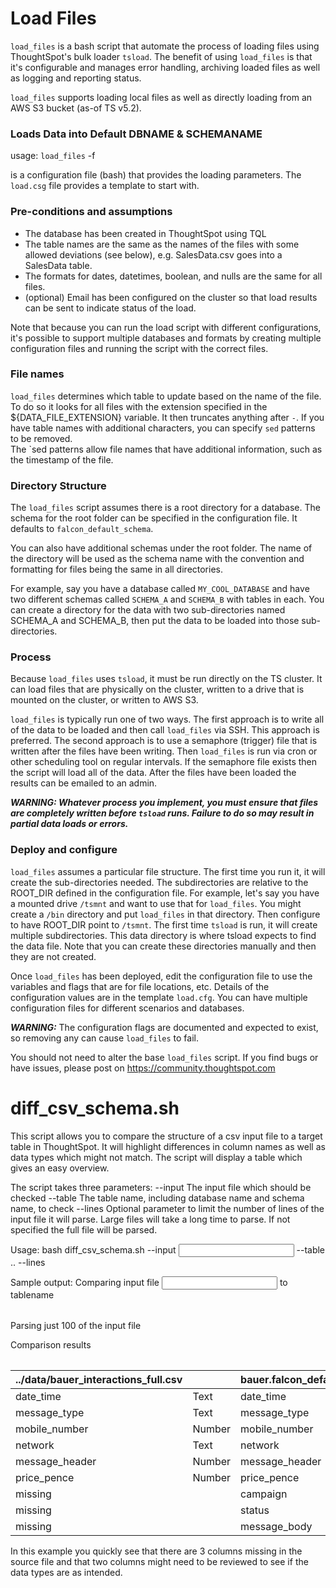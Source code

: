 # Load Files

`load_files` is a bash script that automate the process of loading files using ThoughtSpot's bulk loader
`tsload`.   The benefit of using `load_files` is that it's configurable and manages error handling, 
archiving loaded files as well as logging and reporting status.

`load_files` supports loading local files as well as directly loading from an AWS S3 bucket (as-of TS v5.2).

### Loads Data into Default DBNAME & SCHEMANAME
usage:  `load_files` -f <configuration-file>

<configuration-file> is a configuration file (bash) that provides the loading parameters.  The `load.csg` file provides a 
template to start with.

### Pre-conditions and assumptions

* The database has been created in ThoughtSpot using TQL
* The table names are the same as the names of the files with some allowed deviations (see below), 
e.g. SalesData.csv goes into a SalesData table.
* The formats for dates, datetimes, boolean, and nulls are the same for all files.
* (optional) Email has been configured on the cluster so that load results can be sent to indicate status of the load.

Note that because you can run the load script with different configurations, it's possible to support multiple 
databases and formats by creating multiple configuration files and running the script with the correct files.

### File names
`load_files` determines which table to update based on the name of the file.  To do so it looks for all
files with the extension specified in the ${DATA_FILE_EXTENSION} variable.  It then truncates anything after
`-`.  If you have table names with additional characters, you can specify `sed` patterns to be removed.  
The `sed patterns allow file names that have additional information, such as the timestamp of the file.

### Directory Structure
The `load_files` script assumes there is a root directory for a database.  The schema for the root folder can be
specified in the configuration file.  It defaults to `falcon_default_schema`. 

You can also have additional schemas under the root folder.  The name of the directory will be used as the schema name
with the convention and formatting for files being the same in all directories.

For example, say you have a database called `MY_COOL_DATABASE` and have two different schemas called `SCHEMA_A` and 
`SCHEMA_B` with tables in each.  You can create a directory for the data with two sub-directories named SCHEMA_A and
SCHEMA_B, then put the data to be loaded into those sub-directories.

### Process

Because `load_files` uses `tsload`, it must be run directly on the TS cluster.  It can load files that are physically
on the cluster, written to a drive that is mounted on the cluster, or written to AWS S3.

`load_files` is typically run one of two ways.  The first approach is to write all of the data to be loaded and
then call `load_files` via SSH.  This approach is preferred.  The second approach is to use a semaphore (trigger) file
that is written after the files have been writing.  Then `load_files` is run via cron or other scheduling tool on 
regular intervals.  If the semaphore file exists then the script will load all of the data.  After 
the files have been loaded the results can be emailed to an admin.

**_WARNING:  Whatever process you implement, you must ensure that files are completely written before `tsload`
runs.  Failure to do so may result in partial data loads or errors._**

### Deploy and configure

`load_files` assumes a particular file structure.  The first time you run it, it will create the sub-directories needed.
The subdirectories are relative to the ROOT_DIR defined in the configuration file.  For example, let's say you have a 
mounted drive `/tsmnt` and want to use that for `load_files`.  You might create a `/bin` directory and put `load_files` 
in that directory.  Then configure to have ROOT_DIR point to `/tsmnt`.  The first time `tsload` is run, it will create 
multiple subdirectories.  This data directory is where tsload expects to find the data file.  Note that you can create these 
directories manually and then they are not created.  

Once `load_files` has been deployed, edit the configuration file to use the variables and flags that are 
for file locations, etc.  Details of the configuration values are in the template `load.cfg`.  You can have multiple
configuration files for different scenarios and databases.  

**_WARNING:_** The configuration flags
are documented and expected to exist, so removing any can cause `load_files` to fail.

You should not need to alter the base `load_files` script.  If you find bugs or have issues, please post on 
https://community.thoughtspot.com

# diff_csv_schema.sh

This script allows you to compare the structure of a csv input file to a target table in ThoughtSpot. It will highlight differences in column names as well as data types which might not match. The script will display a table which gives an easy overview.

The script takes three parameters:
--input   The input file which should be checked
--table   The table name, including database name and schema name, to check
--lines   Optional parameter to limit the number of lines of the input file it will parse. Large files will take a long time to parse. If not specified the full file will be parsed.

Usage: bash diff_csv_schema.sh --input <input file> --table <database name>.<schema name>.<table name> --lines <number>

Sample output:
Comparing input file <input file> to tablename <table name>
Parsing just 100 of the input file

Comparison results

|../data/bauer_interactions_full.csv|          |bauer.falcon_default_schema.bauer_interactions|          |status    |
|-----------------------------------|----------|----------------------------------------------|----------|----------|
|date_time                          |Text      |date_time                                     |date_time |OK        |
|message_type                       |Text      |message_type                                  |varchar   |OK        |
|mobile_number                      |Number    |mobile_number                                 |varchar   |REVIEW    |
|network                            |Text      |network                                       |varchar   |OK        |
|message_header                     |Number    |message_header                                |varchar   |REVIEW    |
|price_pence                        |Number    |price_pence                                   |double    |OK        |
|missing                            |          |campaign                                      |varchar   |ISSUE     |
|missing                            |          |status                                        |varchar   |ISSUE     |
|missing                            |          |message_body                                  |varchar   |ISSUE     |

In this example you quickly see that there are 3 columns missing in the source file and that two columns might need to be reviewed to see if the data types are as intended.
